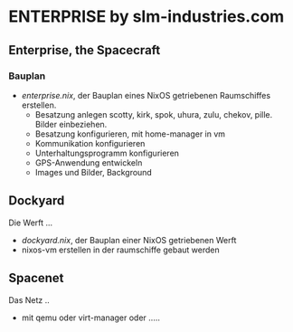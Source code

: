 # ENTERPRISE by slm-industries.com

## Enterprise, the Spacecraft
### Bauplan

- _enterprise.nix_, der Bauplan eines NixOS getriebenen Raumschiffes erstellen.
  - Besatzung anlegen
      scotty, kirk, spok, uhura, zulu, chekov, pille. Bilder einbeziehen.
  - Besatzung konfigurieren, mit home-manager in vm
  - Kommunikation konfigurieren
  - Unterhaltungsprogramm konfigurieren
  - GPS-Anwendung entwickeln
  - Images und Bilder, Background

## Dockyard
Die Werft ...
  - _dockyard.nix_, der Bauplan einer NixOS getriebenen Werft
  - nixos-vm erstellen in der raumschiffe gebaut werden

## Spacenet
Das Netz ..
  - mit qemu oder virt-manager oder .....

##
